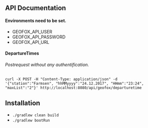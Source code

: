 ## API Documentation
#### Environments need to be set.
- GEOFOX_API_USER 
- GEOFOX_API_PASSWORD
- GEOFOX_API_URL

#### DepartureTimes
###### Postrequest without any authentification.
``` curl -X POST -H "Content-Type: application/json" -d '{"station":"Farmsen", "hhMMyyyy":"24.12.2017", "HHmm":"23:24", "maxList":"2"}' http://localhost:8080/api/geofox/departuretime ```

## Installation
- ```./gradlew clean build```
- ```./gradlew bootRun```



